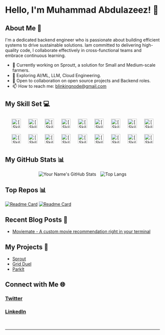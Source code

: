 # Hello, I'm Muhammad Abdulazeez! 👋

## About Me 🚀
I'm a dedicated backend engineer who is passionate about building efficient systems to drive sustainable solutions. Iam committed to delivering high-quality code, I collaborate effectively in cross-functional teams and embrace continuous learning.

- 🔭 Currently working on Sproutt, a solution for Small and Medium-scale farmers.
- 🌱 Exploring AI/ML, LLM, Cloud Engineering.
- 👯 Open to collaboration on open source projects and Backend roles.
- 📫 How to reach me: blinkingnode@gmail.com 

## My Skill Set 💻
<div align="center">  
 
  <img style="margin: 10px" src="https://img.shields.io/badge/Python-3776AB?style=for-the-badge&logo=python&logoColor=white" alt="[Skill Name 2]" height="30" />
    <img style="margin: 10px" src="https://img.shields.io/badge/CSS-239120?&style=for-the-badge&logo=css3&logoColor=white" alt="[Skill Name 2]" height="30" />
      <img style="margin: 10px" src="https://img.shields.io/badge/Node.js-43853D?style=for-the-badge&logo=node.js&logoColor=white" alt="[Skill Name 2]" height="30" />
       <img style="margin: 10px" src="https://img.shields.io/badge/JavaScript-323330?style=for-the-badge&logo=javascript&logoColor=F7DF1E" alt="[Skill Name 2]" height="30" />
        <img style="margin: 10px" src="https://img.shields.io/badge/Shell_Script-121011?style=for-the-badge&logo=gnu-bash&logoColor=white" alt="[Skill Name 2]" height="30" />
         <img style="margin: 10px" src="https://img.shields.io/badge/Express.js-404D59?style=for-the-badge" alt="[Skill Name 2]" height="30" />
          <img style="margin: 10px" src="https://img.shields.io/badge/Flask-000000?style=for-the-badge&logo=flask&logoColor=white" alt="[Skill Name 2]" height="30" />
          <img style="margin: 10px" src="https://img.shields.io/badge/MySQL-00000F?style=for-the-badge&logo=mysql&logoColor=white" alt="[Skill Name 2]" height="30" />
          <img style="margin: 10px" src="https://img.shields.io/badge/PostgreSQL-316192?style=for-the-badge&logo=postgresql&logoColor=white" alt="[Skill Name 2]" height="30" />
          <img style="margin: 10px" src="https://img.shields.io/badge/MongoDB-4EA94B?style=for-the-badge&logo=mongodb&logoColor=white" alt="[Skill Name 2]" height="30" />
          <img style="margin: 10px" src="https://img.shields.io/badge/Google_Cloud-4285F4?style=for-the-badge&logo=google-cloud&logoColor=white" alt="[Skill Name 2]" height="30" />
          <img style="margin: 10px" src="https://img.shields.io/badge/Jest-323330?style=for-the-badge&logo=Jest&logoColor=white" alt="[Skill Name 2]" height="30" />
          <img style="margin: 10px" src="https://img.shields.io/badge/rabbitmq-%23FF6600.svg?&style=for-the-badge&logo=rabbitmq&logoColor=white" alt="[Skill Name 2]" height="30" />
          <img style="margin: 10px" src="https://img.shields.io/badge/Miro-050038?style=for-the-badge&logo=Miro&logoColor=white" alt="[Skill Name 2]" height="30" />
          <img style="margin: 10px" src="https://img.shields.io/badge/TypeScript-007ACC?style=for-the-badge&logo=typescript&logoColor=white" alt="[Skill Name 2]" height="30" />
          <img style="margin: 10px" src="https://img.shields.io/badge/HTML-239120?style=for-the-badge&logo=html5&logoColor=white" alt="[Skill Name 2]" height="30" />
          <img style="margin: 10px" src="https://img.shields.io/badge/Elastic_Search-005571?style=for-the-badge&logo=elasticsearch&logoColor=white" alt="[Skill Name 2]" height="30" />
          <img style="margin: 10px" src="https://img.shields.io/badge/GIT-E44C30?style=for-the-badge&logo=git&logoColor=white" alt="[Skill Name 2]" height="30" />
         
          
          
         
          
          
  <!-- Add more badges as needed -->
</div>




## My GitHub Stats 📊
<div align="center">
  <img src="https://github-readme-stats.vercel.app/api?username=pixeclouds&theme=vue-dark&hide_rank=true&show_icons=true" alt="Your Name's GitHub Stats" style="margin-right: 10px;" />
  <img src="https://github-readme-stats.vercel.app/api/top-langs/?username=pixeclouds&theme=vue-dark" alt="Top Langs" />
</div>

## Top Repos 📊
[![Readme Card](https://github-readme-stats.vercel.app/api/pin/?username=pixeclouds&theme=vue-dark&repo=parking-lot)](https://github.com/pixeclouds/parking-lot)
[![Readme Card](https://github-readme-stats.vercel.app/api/pin/?username=pixeclouds&theme=vue-dark&repo=farmer-support)](https://github.com/pixeclouds/farmer-support)
<!-- Optional Sections -->

## Recent Blog Posts 📝
<!-- BLOG-POST-LIST:START -->
-  [Moviemate - A custom movie recommendation right in your terminal](https://pixeclouds.hashnode.dev/moviemate)
<!-- BLOG-POST-LIST:END -->

## My Projects 🚀
<!-- PROJECTS:START -->
- [Sprout](https://bit.ly/Sproutt_)
- [Grid Duel](http://grid-duel-beta.onrender.com/) 
- [ParkIt](https://github.com/pixeclouds/parking-lot)
<!-- PROJECTS:END -->

## Connect with Me 🌐

### [Twitter](https://twitter.com/pixeclouds)
### [LinkedIn](https://www.linkedin.com)
<br />

<!-- Footer -->
---

[LinkedIn]: [https://twitter.com/pixeclouds]
[Twitter]: [https://twitter.com/pixeclouds]
<!-- Repeat Above Line for More Social Networks -->
